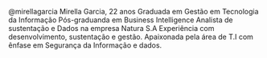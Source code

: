 @mirellagarcia
Mirella Garcia, 22 anos
Graduada em Gestão em Tecnologia da Informação
Pós-graduanda em Business Intelligence
Analista de sustentação e Dados na empresa Natura S.A
Experiência com desenvolvimento, sustentação e gestão.
Apaixonada pela área de T.I com ênfase em Segurança da Informação e dados.
